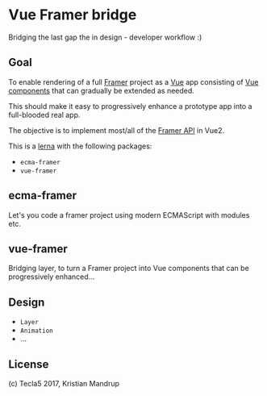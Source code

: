 # Vue Framer bridge

Bridging the last gap the in design - developer workflow :)

## Goal

To enable rendering of a full [Framer](https://framer.com/) project as a [Vue](https://vuejs.org) app consisting of [Vue components](https://vuejs.org/v2/guide/components.html) that can gradually be extended as needed.

This should make it easy to progressively enhance a prototype app into a full-blooded real app.

The objective is to implement most/all of the [Framer API](https://framer.com/docs/) in Vue2.

This is a [lerna](https://lernajs.io/) with the following packages:

- `ecma-framer`
- `vue-framer`

## ecma-framer

Let's you code a framer project using modern ECMAScript with modules etc.

## vue-framer

Bridging layer, to turn a Framer project into Vue components that can be progressively enhanced...

## Design

- `Layer`
- `Animation`
- ...

## License

(c) Tecla5 2017, Kristian Mandrup
